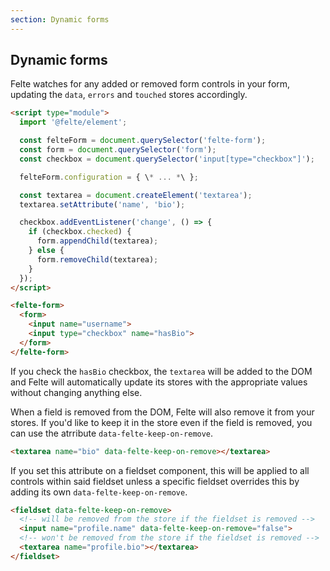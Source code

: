 ```yaml
---
section: Dynamic forms
---
```


## Dynamic forms

Felte watches for any added or removed form controls in your form, updating the `data`, `errors` and `touched` stores accordingly.

```html
<script type="module">
  import '@felte/element';

  const felteForm = document.querySelector('felte-form');
  const form = document.querySelector('form');
  const checkbox = document.querySelector('input[type="checkbox"]');

  felteForm.configuration = { \* ... *\ };

  const textarea = document.createElement('textarea');
  textarea.setAttribute('name', 'bio');

  checkbox.addEventListener('change', () => {
    if (checkbox.checked) {
      form.appendChild(textarea);
    } else {
      form.removeChild(textarea);
    }
  });
</script>

<felte-form>
  <form>
    <input name="username">
    <input type="checkbox" name="hasBio">
  </form>
</felte-form>
```

If you check the `hasBio` checkbox, the `textarea` will be added to the DOM and Felte will automatically update its stores with the appropriate values without changing anything else.

When a field is removed from the DOM, Felte will also remove it from your stores. If you'd like to keep it in the store even if the field is removed, you can use the atrribute `data-felte-keep-on-remove`.

```html
<textarea name="bio" data-felte-keep-on-remove></textarea>
```

If you set this attribute on a fieldset component, this will be applied to all controls within said fieldset unless a specific fieldset overrides this by adding its own `data-felte-keep-on-remove`.

```html
<fieldset data-felte-keep-on-remove>
  <!-- will be removed from the store if the fieldset is removed -->
  <input name="profile.name" data-felte-keep-on-remove="false">
  <!-- won't be removed from the store if the fieldset is removed -->
  <textarea name="profile.bio"></textarea>
</fieldset>
```
